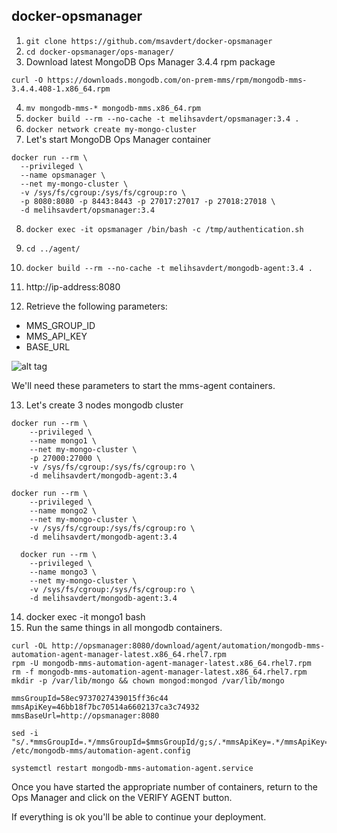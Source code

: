 ## docker-opsmanager

1. ```git clone https://github.com/msavdert/docker-opsmanager```
2. ```cd docker-opsmanager/ops-manager/```
3. Download latest MongoDB Ops Manager 3.4.4 rpm package 

```curl -O https://downloads.mongodb.com/on-prem-mms/rpm/mongodb-mms-3.4.4.408-1.x86_64.rpm```

4. ```mv mongodb-mms-* mongodb-mms.x86_64.rpm```
5. ```docker build --rm --no-cache -t melihsavdert/opsmanager:3.4 .```
6. ```docker network create my-mongo-cluster```
7. Let's start MongoDB Ops Manager container
```
docker run --rm \
  --privileged \
  --name opsmanager \
  --net my-mongo-cluster \
  -v /sys/fs/cgroup:/sys/fs/cgroup:ro \
  -p 8080:8080 -p 8443:8443 -p 27017:27017 -p 27018:27018 \
  -d melihsavdert/opsmanager:3.4
```
8. ```docker exec -it opsmanager /bin/bash -c /tmp/authentication.sh```
9. ```cd ../agent/```
10. ```docker build --rm --no-cache -t melihsavdert/mongodb-agent:3.4 .```
11. http://ip-address:8080

12. Retrieve the following parameters:

- MMS_GROUP_ID
- MMS_API_KEY
- BASE_URL

![alt tag](http://image.prntscr.com/image/6f70c2c38b6e4a078897e32623310b54.png)

We'll need these parameters to start the mms-agent containers.

13. Let's create 3 nodes mongodb cluster
```
docker run --rm \
	--privileged \
	--name mongo1 \
	--net my-mongo-cluster \
	-p 27000:27000 \
	-v /sys/fs/cgroup:/sys/fs/cgroup:ro \
	-d melihsavdert/mongodb-agent:3.4
```
```
docker run --rm \
	--privileged \
	--name mongo2 \
	--net my-mongo-cluster \
	-v /sys/fs/cgroup:/sys/fs/cgroup:ro \
	-d melihsavdert/mongodb-agent:3.4
```
```
  docker run --rm \
	--privileged \
	--name mongo3 \
	--net my-mongo-cluster \
	-v /sys/fs/cgroup:/sys/fs/cgroup:ro \
	-d melihsavdert/mongodb-agent:3.4
```
14. docker exec -it mongo1 bash
15. Run the same things in all mongodb containers.
```
curl -OL http://opsmanager:8080/download/agent/automation/mongodb-mms-automation-agent-manager-latest.x86_64.rhel7.rpm
rpm -U mongodb-mms-automation-agent-manager-latest.x86_64.rhel7.rpm
rm -f mongodb-mms-automation-agent-manager-latest.x86_64.rhel7.rpm
mkdir -p /var/lib/mongo && chown mongod:mongod /var/lib/mongo

mmsGroupId=58ec9737027439015ff36c44
mmsApiKey=46bb18f7bc70514a6602137ca3c74932
mmsBaseUrl=http://opsmanager:8080

sed -i "s/.*mmsGroupId=.*/mmsGroupId=$mmsGroupId/g;s/.*mmsApiKey=.*/mmsApiKey=$mmsApiKey/g;s#.*mmsBaseUrl=.*#mmsBaseUrl=$mmsBaseUrl#g"  /etc/mongodb-mms/automation-agent.config

systemctl restart mongodb-mms-automation-agent.service
```
Once you have started the appropriate number of containers, return to the Ops Manager and click on the VERIFY AGENT button.

If everything is ok you'll be able to continue your deployment.
